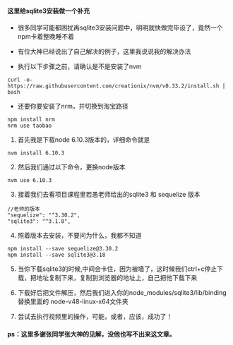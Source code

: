#### 这里给sqlite3安装做一个补充

- 很多同学可能都困扰再sqlite3安装问题中，明明就快做完毕设了，竟然一个npm卡着整晚睡不着
- 有位大神已经说出了自己解决的例子，这里我说说我的解决办法

- 执行以下步骤之前，请确认是不是安装了nvm  
~~~
curl -o- https://raw.githubusercontent.com/creationix/nvm/v0.33.2/install.sh | bash
~~~
- 还要你要安装了nrm，并切换到淘宝路径
~~~
npm install nrm
nrm use taobao
~~~

1. 首先我是下载node 6.10.3版本的，详细命令就是
~~~
nvm install 6.10.3
~~~
2. 然后我们通过以下命令，更换node版本
~~~
nvm use 6.10.3
~~~
3. 接着我们去看项目课程里若愚老师给出的sqlite3 和 sequelize 版本
~~~
//老师的版本
"sequelize": "^3.30.2",
"sqlite3": "^3.1.8",
~~~
4. 照着版本去安装，不要问为什么，我都不知道
~~~
npm install --save sequelize@3.30.2
npm install --save sqlite3@3.18
~~~

5. 当你下载sqlite3的时候,中间会卡住，因为被墙了，这时候我们ctrl+c停止下载，把地址复制下来，复制到浏览器的地址上，自己把他下载下来

6. 下载好后把文件解压，然后我们进入你的node_modules/sqlite3/lib/binding 替换里面的
node-v48-linux-x64文件夹

7. 尝试去执行视频里的操作，可能，或者，应该，成功了！

#### ps：这里多谢张同学张大神的见解，没他也写不出来这文章。

